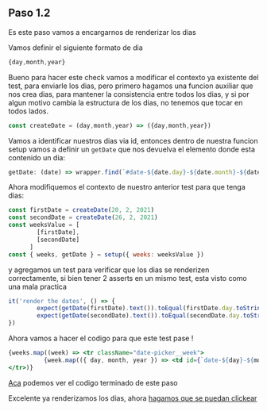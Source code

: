 ## Paso 1.2
Es este paso vamos a encargarnos de renderizar los dias 

Vamos definir el siguiente formato de dia
```js 
{day,month,year}
```

Bueno para hacer este check vamos a modificar el contexto ya existente del test, para enviarle los dias, pero primero hagamos una funcion auxiliar que nos crea dias, para mantener la consistencia entre todos los dias, y si por algun motivo cambia la estructura de los dias, no tenemos que tocar en todos lados.
```js
const createDate = (day,month,year) => ({day,month,year})
```

Vamos a identificar nuestros dias via id, entonces dentro de nuestra funcion setup vamos a definir un `getDate` que nos devuelva el elemento donde esta contenido un dia:
```js
getDate: (date) => wrapper.find(`#date-${date.day}-${date.month}-${date.year}`)
```

Ahora modifiquemos el contexto de nuestro anterior test para que tenga dias:

```js
const firstDate = createDate(20, 2, 2021)
const secondDate = createDate(26, 2, 2021)
const weeksValue = [
        [firstDate],
        [secondDate]
      ]
const { weeks, getDate } = setup({ weeks: weeksValue })
```

y agregamos un test para verificar que los dias se renderizen correctamente, si bien tener 2 asserts en un mismo test, esta visto como una mala practica

```js
it('render the dates', () => {
        expect(getDate(firstDate).text()).toEqual(firstDate.day.toString())
        expect(getDate(secondDate).text()).toEqual(secondDate.day.toString())
})
```      

Ahora vamos a hacer el codigo para que este test pase !

```jsx
{weeks.map((week) => <tr className="date-picker__week">
          {week.map(({ day, month, year }) => <td id={`date-${day}-${month}-${year}`}>{day}</td>)}
</tr>)}
```

[Aca](https://github.com/Guusy/tdd-workshop-quickstart/commit/ba9816ab0cace844eed4fea59325050960e442ad) podemos ver el codigo terminado de este paso

Excelente ya renderizamos los dias, ahora [hagamos que se puedan clickear](./paso-1.3.md)
